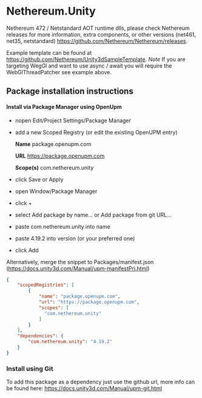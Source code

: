 # Nethereum.Unity

Nethereum 472 / Netstandard AOT runtime dlls, please check Nethereum releases for more information, extra components, or other versions (net461, net35, netstandard)  https://github.com/Nethereum/Nethereum/releases.

Example template can be found at https://github.com/Nethereum/Unity3dSampleTemplate.
_Note_ If you are targeting WegGl and want to use async / await you will require the WebGlThreadPatcher see example above.

## Package installation instructions

#### Install via Package Manager using OpenUpm

* nopen Edit/Project Settings/Package Manager
* add a new Scoped Registry (or edit the existing OpenUPM entry)
  
    **Name** package.openupm.com

    **URL** https://package.openupm.com

    **Scope(s)** com.nethereum.unity
* click Save or Apply
* open Window/Package Manager
* click +
* select Add package by name... or Add package from git URL...
* paste com.nethereum.unity into name
* paste 4.19.2 into version (or your preferred one)
* click Add


Alternatively, merge the snippet to Packages/manifest.json (https://docs.unity3d.com/Manual/upm-manifestPrj.html)
```json
{
    "scopedRegistries": [
        {
            "name": "package.openupm.com",
            "url": "https://package.openupm.com",
            "scopes": [
              "com.nethereum.unity"
            ]
        }
    ],
    "dependencies": {
        "com.nethereum.unity": "4.19.2"
    }
}
```

### Install using Git

To add this package as a dependency just use the github url, more info can be found here: https://docs.unity3d.com/Manual/upm-git.html
